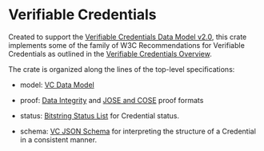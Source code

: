 # Verifiable Credentials

Created to support the [Verifiable Credentials Data Model v2.0], this crate implements
some of the family of W3C Recommendations for Verifiable Credentials as outlined in the
[Verifiable Credentials Overview].

The crate is organized along the lines of the top-level specifications:

- model: [VC Data Model](https://www.w3.org/TR/vc-data-model-2.0)

- proof: [Data Integrity](https://www.w3.org/TR/vc-data-integrity) 
  and [JOSE and COSE](https://www.w3.org/TR/vc-jose-cose) proof formats

- status: [Bitstring Status List](https://www.w3.org/TR/vc-bitstring-status-list)
  for Credential status.

- schema: [VC JSON Schema](https://www.w3.org/TR/vc-json-schema) for interpreting
  the structure of a Credential in a consistent manner.


[Verifiable Credentials Overview]: https://w3c.github.io/vc-overview
[Verifiable Credentials Data Model v2.0]: https://www.w3.org/TR/vc-data-model-2.0